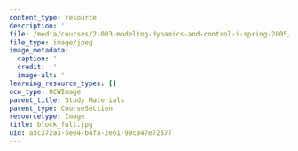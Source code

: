 ```yaml
---
content_type: resource
description: ''
file: /media/courses/2-003-modeling-dynamics-and-control-i-spring-2005/a5c372a35ee4b4fa2e6199c947e72577_block_full.jpg
file_type: image/jpeg
image_metadata:
  caption: ''
  credit: ''
  image-alt: ''
learning_resource_types: []
ocw_type: OCWImage
parent_title: Study Materials
parent_type: CourseSection
resourcetype: Image
title: block_full.jpg
uid: a5c372a3-5ee4-b4fa-2e61-99c947e72577
---
```

